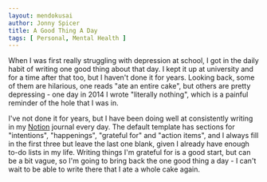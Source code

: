 ```yaml
---
layout: mendokusai
author: Jonny Spicer
title: A Good Thing A Day
tags: [ Personal, Mental Health ]
---
```

When I was first really struggling with depression at school, I got in the daily habit of writing one good thing about that day. I kept it up at university and for a time after that
too, but I haven't done it for years. Looking back, some of them are hilarious, one reads "ate an entire cake", but others are pretty depressing - one day in 2014 I wrote "literally
nothing", which is a painful reminder of the hole that I was in.

I've not done it for years, but I have been doing well at consistently writing in my [Notion](https://www.notion.so/) journal every day. The default template has sections for
"intentions", "happenings", "grateful for" and "action items", and I always fill in the first three but leave the last one blank, given I already have enough to-do lists in my life.
Writing things I'm grateful for is a good start, but can be a bit vague, so I'm going to bring back the one good thing a day - I can't wait to be able to write there that I ate a
whole cake again.
